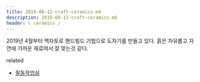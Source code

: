 ```yaml
---
title: 2019-08-12-craft-ceramics.md
description: 2019-08-12-craft-ceramics.md
header: \ ceramics /
---
```


2019년 4월부터 백자토로 핸드빌드 기법으로 도자기를 만들고 있다. 흙은 자유롭고 자연에 가까운 재료여서 잘 맞는것 같다.



related
* [필동작업실](https://www.instagram.com/pildong_pottery/)

